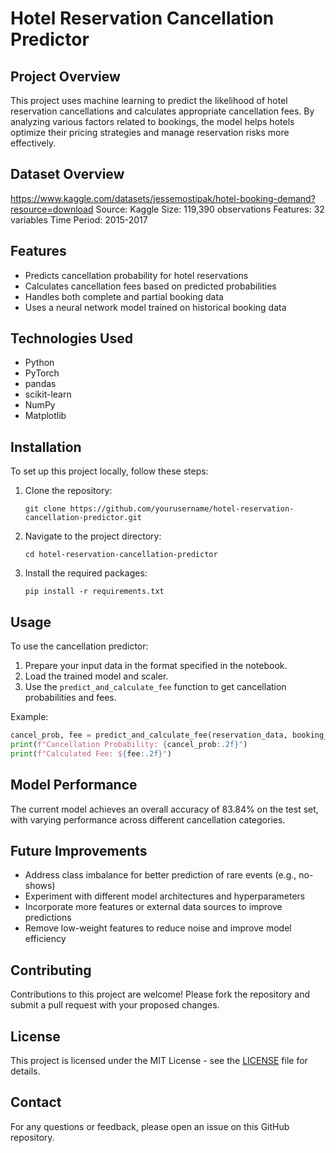 # Hotel Reservation Cancellation Predictor

## Project Overview
This project uses machine learning to predict the likelihood of hotel reservation cancellations and calculates appropriate cancellation fees. By analyzing various factors related to bookings, the model helps hotels optimize their pricing strategies and manage reservation risks more effectively.

## Dataset Overview
https://www.kaggle.com/datasets/jessemostipak/hotel-booking-demand?resource=download
Source: Kaggle
Size: 119,390 observations
Features: 32 variables
Time Period: 2015-2017

## Features
- Predicts cancellation probability for hotel reservations
- Calculates cancellation fees based on predicted probabilities
- Handles both complete and partial booking data
- Uses a neural network model trained on historical booking data

## Technologies Used
- Python
- PyTorch
- pandas
- scikit-learn
- NumPy
- Matplotlib

## Installation
To set up this project locally, follow these steps:

1. Clone the repository:
   ```
   git clone https://github.com/yourusername/hotel-reservation-cancellation-predictor.git
   ```
2. Navigate to the project directory:
   ```
   cd hotel-reservation-cancellation-predictor
   ```
3. Install the required packages:
   ```
   pip install -r requirements.txt
   ```

## Usage
To use the cancellation predictor:

1. Prepare your input data in the format specified in the notebook.
2. Load the trained model and scaler.
3. Use the `predict_and_calculate_fee` function to get cancellation probabilities and fees.

Example:
```python
cancel_prob, fee = predict_and_calculate_fee(reservation_data, booking_price, model, scaler)
print(f"Cancellation Probability: {cancel_prob:.2f}")
print(f"Calculated Fee: ${fee:.2f}")
```

## Model Performance
The current model achieves an overall accuracy of 83.84% on the test set, with varying performance across different cancellation categories.

## Future Improvements
- Address class imbalance for better prediction of rare events (e.g., no-shows)
- Experiment with different model architectures and hyperparameters
- Incorporate more features or external data sources to improve predictions
- Remove low-weight features to reduce noise and improve model efficiency

## Contributing
Contributions to this project are welcome! Please fork the repository and submit a pull request with your proposed changes.

## License
This project is licensed under the MIT License - see the [LICENSE](LICENSE) file for details.

## Contact
For any questions or feedback, please open an issue on this GitHub repository.

